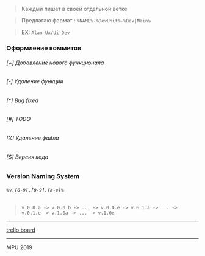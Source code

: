 > Каждый пишет в своей отдельной ветке

> Предлагаю формат : `%NAME%-%DevUnit%-%Dev|Main%`

> EX: `Alan-Ux/Ui-Dev`

### Оформление коммитов
###### [+] Добавление нового функционала
###### [-] Удаление функции
###### [*] Bug fixed
###### [#] TODO
###### [X] Удаление файла
###### [$] Версия кода
### Version Naming System
###### `%v.[0-9].[0-9].[a-e]%`
> `v.0.0.a -> v.0.0.b -> ... -> v.0.0.e -> v.0.1.a -> ... -> v.0.1.e -> v.1.0a -> ... -> v.1.0e`


------------

 [trello board](https://trello.com/b/UXrKkLRL/%D0%BC%D0%BE%D0%BD%D0%B8%D1%82%D0%BE%D1%80%D0%B8%D0%BD%D0%B3-%D1%83%D1%81%D0%BF%D0%B5%D0%B2%D0%B0%D0%B5%D0%BC%D0%BE%D1%81%D1%82%D0%B8 "trello board")


___
MPU 2019 
